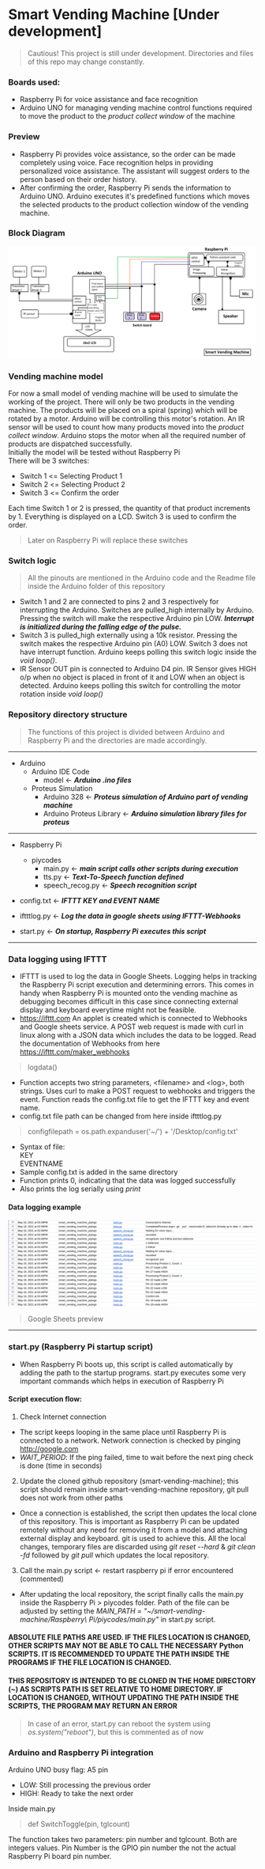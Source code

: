 # Smart Vending Machine [Under development]
>Cautious! This project is still under development. Directories and files of this repo may change constantly.
### Boards used:
* Raspberry Pi for voice assistance and face recognition
* Arduino UNO for managing vending machine control functions required to move the product to the *product collect window* of the machine

### Preview
- Raspberry Pi provides voice assistance, so the order can be made completely using voice. Face recognition helps in providing personalized voice assistance. The assistant will suggest orders to the person based on their order history.
- After confirming the order, Raspberry Pi sends the information to Arduino UNO. Arduino executes it's predefined functions which moves the selected products to the product collection window of the vending machine.

### Block Diagram
![BD](https://raw.githubusercontent.com/ashvnv/smart-vending-machine/main/temp/BD2.png)

### Vending machine model ###
For now a small model of vending machine will be used to simulate the working of the project. There will only be two products in the vending machine. The products will be placed on a spiral (spring) which will be rotated by a motor. Arduino will be controlling this motor's rotation. An IR sensor will be used to count how many products moved into the *product collect window*. Arduino stops the motor when all the required number of products are dispatched successfully.\
Initially the model will be tested without Raspberry Pi\
There will be 3 switches:
* Switch 1 <= Selecting Product 1
* Switch 2 <= Selecting Product 2
* Switch 3 <= Confirm the order

Each time Switch 1 or 2 is pressed, the quantity of that product increments by 1. Everything is displayed on a LCD. Switch 3 is used to confirm the order.
> Later on Raspberry Pi will replace these switches

### Switch logic ###
> All the pinouts are mentioned in the Arduino code and the Readme file inside the Arduino folder of this repository
- Switch 1 and 2 are connected to pins 2 and 3 respectively for interrupting the Arduino. Switches are pulled_high internally by Arduino. Pressing the switch will make the respective Arduino pin LOW. ***Interrupt is initialized during the falling edge of the pulse.***
- Switch 3 is pulled_high externally using a 10k resistor. Pressing the switch makes the respective Arduino pin \(A0\) LOW. Switch 3 does not have interrupt function. Arduino keeps polling this switch logic inside the *void loop()*.
- IR Sensor OUT pin is connected to Arduino D4 pin. IR Sensor gives HIGH o/p when no object is placed in front of it and LOW when an object is detected. Arduino keeps polling this switch for controlling the motor rotation inside *void loop()*

### Repository directory structure ###
> The functions of this project is divided between Arduino and Raspberry Pi and the directories are made accordingly. 
---
* Arduino
  * Arduino IDE Code
    * model <- ***Arduino .ino files***  
  * Proteus Simulation
     * Arduino 328 <- ***Proteus simulation of Arduino part of vending machine***
     * Arduino Proteus Library <- ***Arduino simulation library files for proteus***
---
* Raspberry Pi
  * piycodes
    * main.py <- ***main script calls other scripts during execution***
    * tts.py <- ***Text-To-Speech function defined***
    * speech_recog.py <- ***Speech recognition script***

* config.txt <- ***IFTTT KEY and EVENT NAME***
* iftttlog.py <- ***Log the data in google sheets using IFTTT-Webhooks***
* start.py <- ***On startup, Raspberry Pi executes this script***

---
### Data logging using IFTTT ###
- IFTTT is used to log the data in Google Sheets. Logging helps in tracking the Raspberry Pi script execution and determining errors. This comes in handy when Raspberry Pi is mounted onto the vending machine as debugging becomes difficult in this case since connecting external display and keyboard everytime might not be feasible.
- https://ifttt.com An applet is created which is connected to Webhooks and Google sheets service. A POST web request is made with curl in linux along with a JSON data which includes the data to be logged. Read the documentation of Webhooks from here https://ifttt.com/maker_webhooks
> logdata()
- Function accepts two string parameters, \<filename\> and \<log\>, both strings. Uses curl to make a POST request to webhooks and triggers the event. Function reads the config.txt file to get the IFTTT key and event name. 
- config.txt file path can be changed from here inside iftttlog.py
> configfilepath = os.path.expanduser('~/') + '/Desktop/config.txt'
- Syntax of file:<br>
KEY<br>
EVENTNAME
 - Sample config.txt is added in the same directory
 - Function prints 0, indicating that the data was logged successfully
 - Also prints the log serially using *print*

#### Data logging example ###
![log](https://raw.githubusercontent.com/ashvnv/smart-vending-machine/main/temp/googlesheets.png)
> Google Sheets preview
---

### start.py (Raspberry Pi startup script) ###
- When Raspberry Pi boots up, this script is called automatically by adding the path to the startup programs. start.py executes some very important commands which helps in execution of Raspberry Pi
#### Script execution flow: ####
1) Check Internet connection
- The script keeps looping in the same place until Raspberry Pi is connected to a network. Network connection is checked by pinging http://google.com
- *WAIT_PERIOD*: If the ping failed, time to wait before the next ping check is done (time in seconds)

2) Update the cloned github repository (smart-vending-machine); this script should remain inside smart-vending-machine repository, git pull does not work from other paths
- Once a connection is established, the script then updates the local clone of this repository. This is important as Raspberry Pi can be updated remotely without any need for removing it from a model and attaching external display and keyboard. git is used to achieve this. All the local changes, temporary files are discarded using *git reset --hard* & *git clean -fd* followed by *git pull* which updates the local repository.

3) Call the main.py script <- restart raspberry pi if error encountered (commented)
- After updating the local repository, the script finally calls the main.py inside the Raspberry Pi > piycodes folder. Path of the file can be adjusted by setting the *MAIN_PATH = "~/smart-vending-machine/Raspberry\ Pi/piycodes/main.py"* in start.py script. 

#### ABSOLUTE FILE PATHS ARE USED. IF THE FILES LOCATION IS CHANGED, OTHER SCRIPTS MAY NOT BE ABLE TO CALL THE NECESSARY Python SCRIPTS. IT IS RECOMMENDED TO UPDATE THE PATH INSIDE THE PROGRAMS IF THE FILE LOCATION IS CHANGED. ####
#### THIS REPOSITORY IS INTENDED TO BE CLONED IN THE HOME DIRECTORY (~) AS SCRIPTS PATH IS SET RELATIVE TO HOME DIRECTORY. IF LOCATION IS CHANGED, WITHOUT UPDATING THE PATH INSIDE THE SCRIPTS, THE PROGRAM MAY RETURN AN ERROR ####
> In case of an error, start.py can reboot the system using *os.system("reboot")*, but this is commented as of now

### Arduino and Raspberry Pi integration ###
Arduino UNO busy flag: A5 pin
* LOW: Still processing the previous order
* HIGH: Ready to take the next order

Inside main.py
> def SwitchToggle(pin, tglcount)

The function takes two parameters: pin number and tglcount. Both are integers values. Pin Number is the GPIO pin number the not the actual Raspberry Pi board pin number.
